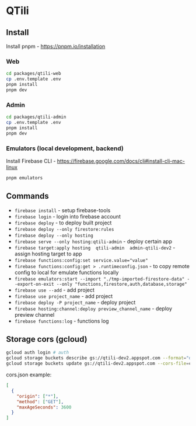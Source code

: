# QTili

## Install

Install pnpm - https://pnpm.io/installation

### Web

```bash
cd packages/qtili-web
cp .env.template .env
pnpm install
pnpm dev
```

### Admin

```bash
cd packages/qtili-admin
cp .env.template .env
pnpm install
pnpm dev
```

### Emulators (local development, backend)

Install Firebase CLI - https://firebase.google.com/docs/cli#install-cli-mac-linux

```bash
pnpm emulators
```

## Commands

* `firebase install` - setup firebase-tools
* `firebase login` - login into firebase account
* `firebase deploy` - to deploy built project
* `firebase deploy --only firestore:rules`
* `firebase deploy --only hosting`
* `firebase serve --only hosting:qtili-admin` - deploy certain app
* `firebase target:apply hosting  qtili-admin  admin-qtili-dev2` - assign hosting target to app
* `firebase functions:config:set service.value="value"`
* `firebase functions:config:get > .runtimeconfig.json` - to copy remote config to local for emulate functions locally
* `firebase emulators:start --import "./tmp-imported-firestore-data" --export-on-exit --only "functions,firestore,auth,database,storage"`
* `firebase use --add` - add project
* `firebase use project_name` - add project
* `firebase deploy -P project_name` - deploy project
* `firebase hosting:channel:deploy preview_channel_name` - deploy preview channel
* `firebase functions:log` - functions log


## Storage cors (gcloud)

```bash
gcloud auth login # auth
gcloud storage buckets describe gs://qtili-dev2.appspot.com --format="default(cors)" # get cors config
gcloud storage buckets update gs://qtili-dev2.appspot.com --cors-file=cors.json # set cors config
```

cors.json example:
```json
[
  {
    "origin": ["*"],
    "method": ["GET"],
    "maxAgeSeconds": 3600
  }
]
```
